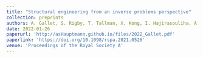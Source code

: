 ```yaml
---
title: "Structural engineering from an inverse problems perspective"
collection: preprints
authors: A. Gallet, S. Rigby, T. Tallman, X. Kong, I. Hajirasouliha, A. Liew, D. Liu, L. Chen, A. Hauptmann, D. Smyl
date: 2022-01-26
paperurl: 'http://asHauptmann.github.io/files/2022_Gallet.pdf'
paperlink: 'https://doi.org/10.1098/rspa.2021.0526'
venue: 'Proceedings of the Royal Society A'
---
```

